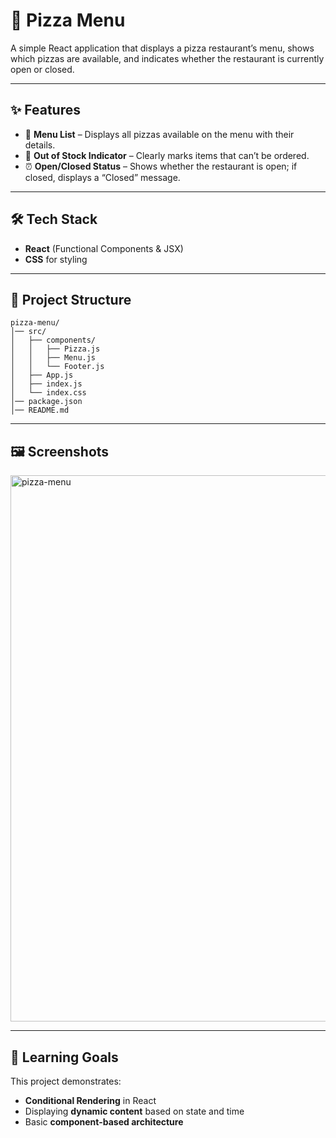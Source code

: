 # 🍕 Pizza Menu

A simple React application that displays a pizza restaurant’s menu, shows which pizzas are available, and indicates whether the restaurant is currently open or closed.

---

## ✨ Features

* 📜 **Menu List** – Displays all pizzas available on the menu with their details.
* 🚫 **Out of Stock Indicator** – Clearly marks items that can’t be ordered.
* ⏰ **Open/Closed Status** – Shows whether the restaurant is open; if closed, displays a “Closed” message.

---

## 🛠️ Tech Stack

* **React** (Functional Components & JSX)
* **CSS** for styling

---

## 📂 Project Structure

```
pizza-menu/
│── src/
│   ├── components/
│   │   ├── Pizza.js
│   │   ├── Menu.js
│   │   └── Footer.js
│   ├── App.js
│   ├── index.js
│   └── index.css
│── package.json
│── README.md
```

---

## 🖼️ Screenshots
<img width="1652" height="874" alt="pizza-menu" src="https://github.com/user-attachments/assets/080ac968-4c3a-4a3d-81d8-23346a95c79e" />

---

## 🎯 Learning Goals

This project demonstrates:

* **Conditional Rendering** in React
* Displaying **dynamic content** based on state and time
* Basic **component-based architecture**

